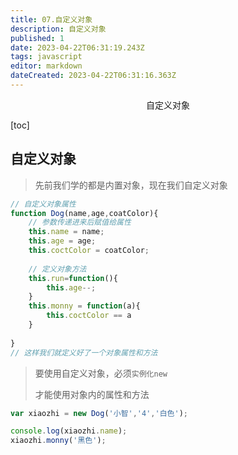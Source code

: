 ```yaml
---
title: 07.自定义对象
description: 自定义对象
published: 1
date: 2023-04-22T06:31:19.243Z
tags: javascript
editor: markdown
dateCreated: 2023-04-22T06:31:16.363Z
---
```


<center>自定义对象</center>

[toc]

## 自定义对象

> 先前我们学的都是内置对象，现在我们自定义对象

```js
// 自定义对象属性 
function Dog(name,age,coatColor){
    // 参数传递进来后赋值给属性
    this.name = name;
    this.age = age;
    this.coctColor = coatColor;   
    
    // 定义对象方法
    this.run=function(){
        this.age--;
    }
    this.monny = function(a){
        this.coctColor == a
    }    
    
}
// 这样我们就定义好了一个对象属性和方法
```



> 要使用自定义对象，必须`实例化new`
>
> 才能使用对象内的属性和方法

```js
var xiaozhi = new Dog('小智','4','白色');

console.log(xiaozhi.name);
xiaozhi.monny('黑色');

```












